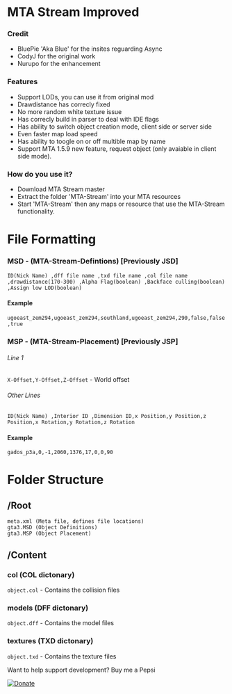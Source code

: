 # MTA Stream Improved
### Credit
- BluePie 'Aka Blue' for the insites reguarding Async
- CodyJ for the original work
- Nurupo for the enhancement

### Features
- Support LODs, you can use it from original mod
- Drawdistance has correcly fixed
- No more random white texture issue
- Has correcly build in parser to deal with IDE flags
- Has ability to switch object creation mode, client side or server side
- Even faster map load speed
- Has ability to toogle on or off multible map by name
- Support MTA 1.5.9 new feature, request object (only avaiable in client side mode).
### How do you use it?

- Download MTA Stream master
- Extract the folder 'MTA-Stream' into your MTA resources
- Start 'MTA-Stream' then any maps or resource that use the MTA-Stream functionality.

# File Formatting

### MSD - (MTA-Stream-Defintions) [Previously JSD]
`ID(Nick Name) ,dff file name ,txd file name ,col file name ,drawdistance(170-300) ,Alpha Flag(boolean) ,Backface culling(boolean) ,Assign low LOD(boolean) `

#### Example
`ugoeast_zem294,ugoeast_zem294,southland,ugoeast_zem294,290,false,false,true`

### MSP - (MTA-Stream-Placement) [Previously JSP]
###### Line 1
`X-Offset,Y-Offset,Z-Offset` - World offset
###### Other Lines
`ID(Nick Name) ,Interior ID ,Dimension ID,x Position,y Position,z Position,x Rotation,y Rotation,z Rotation`

#### Example
`gados_p3a,0,-1,2060,1376,17,0,0,90`

# Folder Structure
## /Root

```
meta.xml (Meta file, defines file locations)
gta3.MSD (Object Definitions)
gta3.MSP (Object Placement)
```
## /Content

### col (COL dictonary)
`object.col` - Contains the collision files
### models (DFF dictonary)
`object.dff` - Contains the model files
### textures (TXD dictonary)
`object.txd` - Contains the texture files

Want to help support development? Buy me a Pepsi

[![Donate](https://img.shields.io/badge/Donate-PayPal-green.svg)](https://www.paypal.me/BlueJayL)
